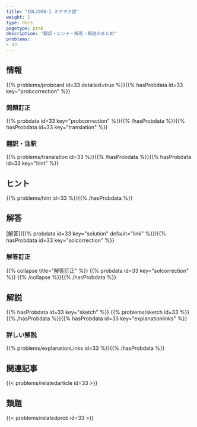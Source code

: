 ```yaml
---
title: "IOL2008-1 ミクマク語"
weight: 1
type: docs
pagetype: prob
description: "翻訳・ヒント・解答・解説のまとめ"
problems: 
- 33
---
```


## 情報

{{% problems/probcard id=33 detailed=true %}}{{% hasProbdata id=33 key="probcorrection" %}}

### 問題訂正

{{% probdata id=33 key="probcorrection" %}}{{% /hasProbdata %}}{{% hasProbdata id=33 key="translation" %}}

### 翻訳・注釈

{{% problems/translation id=33 %}}{{% /hasProbdata %}}{{% hasProbdata id=33 key="hint" %}}

## ヒント

{{% problems/hint id=33 %}}{{% /hasProbdata %}}

## 解答

[解答]({{% probdata id=33 key="solution" default="link" %}}){{% hasProbdata id=33 key="solcorrection" %}}

### 解答訂正

{{% collapse title="解答訂正" %}}
{{% probdata id=33 key="solcorrection" %}}
{{% /collapse %}}{{% /hasProbdata %}}

## 解説

{{% hasProbdata id=33 key="sketch" %}}
{{% problems/sketch id=33 %}}
{{% /hasProbdata %}}{{% hasProbdata id=33 key="explanationlinks" %}}

### 詳しい解説

{{% problems/explanationLinks id=33 %}}{{% /hasProbdata %}}

## 関連記事

{{< problems/relatedarticle id=33 >}}

## 類題

{{< problems/relatedprob id=33 >}}
